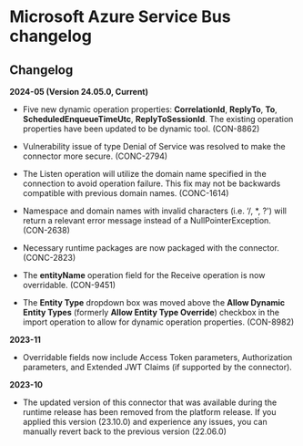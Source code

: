 # Microsoft Azure Service Bus changelog 

<head>
  <meta name="guidename" content="Integration"/>
  <meta name="context" content="GUID-8f523ca0-16b8-4d3f-be5f-c37152de7af0"/>
</head>


## Changelog

**2024-05 (Version 24.05.0, Current)**

- Five new dynamic operation properties: **CorrelationId**, **ReplyTo**, **To**, **ScheduledEnqueueTimeUtc**, **ReplyToSessionId**. The existing operation properties have been updated to be dynamic tool. (CON-8862)

- Vulnerability issue of type Denial of Service was resolved to make the connector more secure. (CONC-2794)

- The Listen operation will utilize the domain name specified in the connection to avoid operation failure. This fix may not be backwards compatible with previous domain names. (CONC-1614)

- Namespace and domain names with invalid characters (i.e. ‘/, *, ?') will return a relevant error message instead of a NullPointerException. (CON-2638)

- Necessary runtime packages are now packaged with the connector. (CONC-2823)

- The **entityName** operation field for the Receive operation is now overridable. (CON-9451)

- The **Entity Type** dropdown box was moved above the **Allow Dynamic Entity Types** (formerly **Allow Entity Type Override**) checkbox in the import operation to allow for dynamic operation properties. (CON-8982)

**2023-11**

- Overridable fields now include Access Token parameters, Authorization parameters, and Extended JWT Claims (if supported by the connector).

**2023-10**

- The updated version of this connector that was available during the runtime release has been removed from the platform release. If you applied this version (23.10.0) and experience any issues, you can manually revert back to the previous version (22.06.0)
